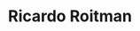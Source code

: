 ---
title: "Ricardo Roitman"
url: /ciudad-autonoma-de-buenos-aires/ricardo-roitman/
shop: Autoteile
---